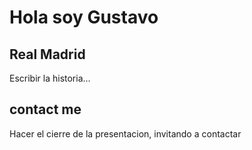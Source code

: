 # Hola soy Gustavo

## Real Madrid

Escribir la historia...

## contact me

Hacer el cierre de la presentacion, invitando a contactar 